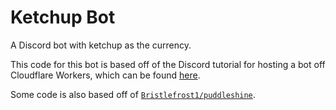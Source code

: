 # Ketchup Bot

A Discord bot with ketchup as the currency.

This code for this bot is based off of the Discord tutorial for hosting a bot off Cloudflare Workers, which can be found [here](https://discord.com/developers/docs/tutorials/hosting-on-cloudflare-workers).

Some code is also based off of [`Bristlefrost1/puddleshine`](https://github.com/Bristlefrost1/puddleshine).
